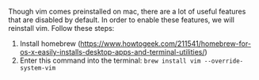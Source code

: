Though vim comes preinstalled on mac, there are a lot of useful features that are disabled by default. In order to enable these features, we will reinstall vim. Follow these steps: 
1. Install homebrew (https://www.howtogeek.com/211541/homebrew-for-os-x-easily-installs-desktop-apps-and-terminal-utilities/)
2. Enter this command into the terminal: `brew install vim --override-system-vim`
